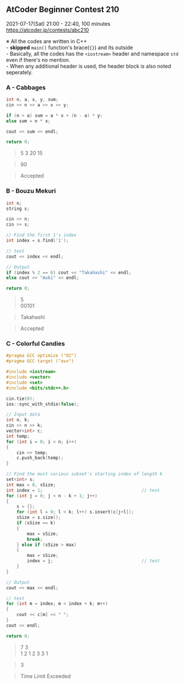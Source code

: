 ## AtCoder Beginner Contest 210

2021-07-17(Sat) 21:00 - 22:40, 100 minutes  
https://atcoder.jp/contests/abc210

※ All the codes are written in C++  
    - **skipped** `main()` function's brace(`{}`) and its outside  
    - Basically, all the codes has the `<iostream>` header and namespace `std` even if there's no mention.  
    - When any additional header is used, the header block is also noted seperately.



### A - Cabbages

```cpp
int n, a, x, y, sum;
cin >> n >> a >> x >> y;

if (n > a) sum = a * x + (n - a) * y;
else sum = n * x;

cout << sum << endl;

return 0;
```

> 5 3 20 15

> 90

> Accepted


### B - Bouzu Mekuri

```cpp
int n;
string s;

cin >> n;
cin >> s;

// Find the first 1's index
int index = s.find('1');

// test
cout << index << endl;

// Output
if (index % 2 == 0) cout << "Takahashi" << endl;
else cout << "Aoki" << endl;

return 0;
```
> 5  
> 00101

> Takahashi

> Accepted


### C - Colorful Candies

```cpp
#pragma GCC optimize ("O2")
#pragma GCC target ("avx")

#include <iostream>
#include <vector>
#include <set>
#include <bits/stdc++.h>
```
```cpp
cin.tie(0);
ios::sync_with_stdio(false);

// Input data
int n, k;
cin >> n >> k;
vector<int> c;
int temp;
for (int i = 0; i < n; i++)
{
    cin >> temp;
    c.push_back(temp);
}

// Find the most various subset's starting index of length k
set<int> s;
int max = 0, sSize;
int index = 1;                                      // test
for (int j = 0; j < n - k + 1; j++)
{
    s = {};
    for (int l = 0; l < k; l++) s.insert(c[j+l]);
    sSize = s.size();
    if (sSize == k)
    {
        max = sSize;
        break;
    } else if (sSize > max)
    {
        max = sSize;
        index = j;                                  // test
    }
}

// Output
cout << max << endl;

// test
for (int m = index; m < index + k; m++)
{
    cout << c[m] << " ";
}
cout << endl;

return 0;
```
> 7 3  
> 1 2 1 2 3 3 1

> 3

> Time Limit Exceeded